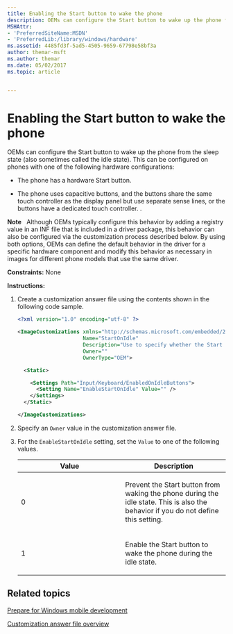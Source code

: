 ```yaml
---
title: Enabling the Start button to wake the phone
description: OEMs can configure the Start button to wake up the phone from the sleep state (also sometimes called the idle state).
MSHAttr:
- 'PreferredSiteName:MSDN'
- 'PreferredLib:/library/windows/hardware'
ms.assetid: 4485fd3f-5ad5-4505-9659-67798e58bf3a
author: themar-msft
ms.author: themar
ms.date: 05/02/2017
ms.topic: article


---
```


# Enabling the Start button to wake the phone


OEMs can configure the Start button to wake up the phone from the sleep state (also sometimes called the idle state). This can be configured on phones with one of the following hardware configurations:

-   The phone has a hardware Start button.

-   The phone uses capacitive buttons, and the buttons share the same touch controller as the display panel but use separate sense lines, or the buttons have a dedicated touch controller. .

**Note**  
Although OEMs typically configure this behavior by adding a registry value in an INF file that is included in a driver package, this behavior can also be configured via the customization process described below. By using both options, OEMs can define the default behavior in the driver for a specific hardware component and modify this behavior as necessary in images for different phone models that use the same driver.

 

<a href="" id="constraints---none"></a>**Constraints:** None  

<a href="" id="instructions-"></a>**Instructions:**  
1.  Create a customization answer file using the contents shown in the following code sample.

    ```XML
    <?xml version="1.0" encoding="utf-8" ?>  

    <ImageCustomizations xmlns="http://schemas.microsoft.com/embedded/2004/10/ImageUpdate"  
                         Name="StartOnIdle"  
                         Description="Use to specify whether the Start button can wake the phone during the idle state."  
                         Owner=""  
                         OwnerType="OEM"> 

      <Static>  

        <Settings Path="Input/Keyboard/EnabledOnIdleButtons">  
          <Setting Name="EnableStartOnIdle" Value="" />   
        </Settings>  
      </Static>

    </ImageCustomizations>
    ```

2.  Specify an `Owner` value in the customization answer file.

3.  For the `EnableStartOnIdle` setting, set the `Value` to one of the following values.

    <table>
    <colgroup>
    <col width="50%" />
    <col width="50%" />
    </colgroup>
    <thead>
    <tr class="header">
    <th>Value</th>
    <th>Description</th>
    </tr>
    </thead>
    <tbody>
    <tr class="odd">
    <td><p>0</p></td>
    <td><p>Prevent the Start button from waking the phone during the idle state. This is also the behavior if you do not define this setting.</p></td>
    </tr>
    <tr class="even">
    <td><p>1</p></td>
    <td><p>Enable the Start button to wake the phone during the idle state.</p></td>
    </tr>
    </tbody>
    </table>

## Related topics

[Prepare for Windows mobile development](https://docs.microsoft.com/en-us/windows-hardware/manufacture/mobile/preparing-for-windows-mobile-development)

[Customization answer file overview](https://docs.microsoft.com/en-us/windows-hardware/customize/mobile/mcsf/customization-answer-file)
